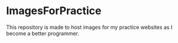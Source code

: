# ImagesForPractice
This repository is made to host images for my practice websites as I become a better programmer.
